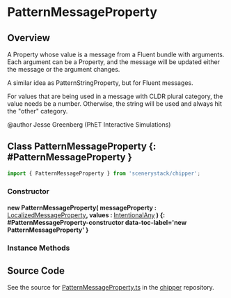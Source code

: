 # PatternMessageProperty

## Overview

A Property whose value is a message from a Fluent bundle with arguments. Each argument can be a Property,
and the message will be updated either the message or the argument changes.

A similar idea as PatternStringProperty, but for Fluent messages.

For values that are being used in a message with CLDR plural category, the value needs be a number.
Otherwise, the string will be used and always hit the "other" category.

@author Jesse Greenberg (PhET Interactive Simulations)

## Class PatternMessageProperty {: #PatternMessageProperty }


```js
import { PatternMessageProperty } from 'scenerystack/chipper';
```
### Constructor

#### new PatternMessageProperty( messageProperty : <span style="font-weight: 400;">[LocalizedMessageProperty](../chipper/LocalizedMessageProperty.md)</span>, values : <span style="font-weight: 400;">[IntentionalAny](../phet-core/IntentionalAny.md)</span> ) {: #PatternMessageProperty-constructor data-toc-label='new PatternMessageProperty' }

### Instance Methods





## Source Code

See the source for [PatternMessageProperty.ts](https://github.com/phetsims/chipper/blob/main/js/browser/PatternMessageProperty.ts) in the [chipper](https://github.com/phetsims/chipper) repository.
